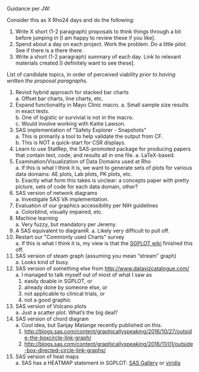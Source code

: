 Guidance per JW:

Consider this as X Rho24 days and do the following: 

1. Write X short (1-2 paragraph) proposals to think things through a bit before jumping in [I am happy to review these if you like].
1. Spend about a day on each project. Work the problem. Do a little pilot. See if there is a there there.
1. Write a short (1-2 paragraph) summary of each day. Link to relevant materials created [I definitely want to see these].

List of candidate topics, in order of perceived viability *prior to having written the proposal paragraphs*.

1. Revisit hybrid approach for stacked bar charts  
  a. Offset bar charts, line charts, etc.
1. Expand functionality in Mayo Clinic macro.
  a. Small sample size results in exact tests.  
  b. One of logistic or survivial is not in the macro.  
  c. Would involve working with Kaitie Lawson.
1. SAS implementation of "Safety Explorer - Snapshots"  
  a. This is primarily a tool to help validate the output from CF.  
  b. This is NOT a quick-start for CSR displays.
1. Learn to use StatRep, the SAS-promoted package for producing papers that contain text, code, and results all in one file.
  a. LaTeX-based. 
1. Examination/Visualization of Data Domains used at Rho  
  a. If this is what I think it is, we want to generate sets of plots for various data domains: AE plots, Lab plots, PK plots, etc.  
  b. Exactly what form this takes is unclear: a concepts paper with pretty picture, sets of code for each data domain, other?
1. SAS version of network diagrams  
  a. Investigate SAS VA implementation.
1. Evaluation of our graphics accessibility per NIH guidelines  
  a. Colorblind, visually impaired, etc.
1. Machine learning  
  a. Very fuzzy, but mandatory per Jeremy.
1. A SAS equivalent to diagramR.
  a. Likely very difficult to pull off. 
1. Restart our "Commonly used Charts" survey  
  a. If this is what I think it is, my view is that the [SGPLOT wiki](https://github.com/RhoInc/sas-sgplot/wiki) finished this off.
1. SAS version of steam graph (assuming you mean “stream” graph)  
  a. Looks kind of busy.
1. SAS version of something else from http://www.datavizcatalogue.com/  
  a. I managed to talk myself out of most of what I saw as  
    1. easily doable in SGPLOT, or  
    1. already done by someone else, or  
    1. not applicable to clinical trials, or  
    1. not a good graphic
1. SAS version of Volcano plots  
  a. Just a scatter plot. What’s the big deal?
1. SAS version of chord diagram  
  a. Cool idea, but Sanjay Matange recently published on this.  
    1. http://blogs.sas.com/content/graphicallyspeaking/2016/10/27/outside-the-boxcircle-link-graph/  
    1. http://blogs.sas.com/content/graphicallyspeaking/2016/11/01/outside-box-directed-circle-link-graphs/
1. SAS version of heat maps  
  a. SAS has a HEATMAP statement in SGPLOT: [SAS Gallery](http://support.sas.com/kb/31/489.html) or [viridis](https://github.com/rhoinc/sas-viridis/wiki#color-response-data)
